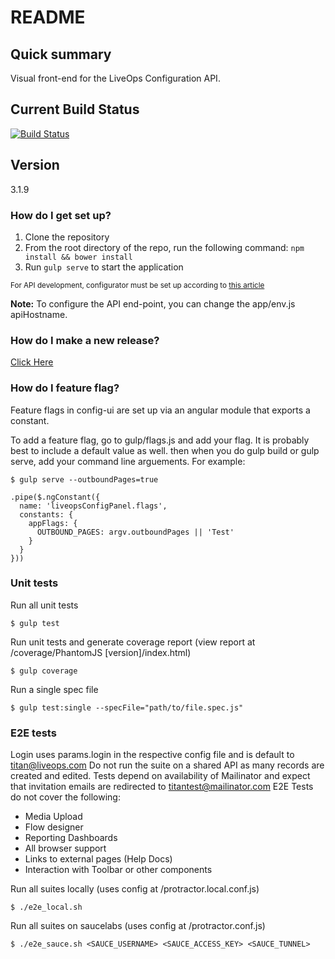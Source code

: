 # README #

## Quick summary ##
Visual front-end for the LiveOps Configuration API.

## Current Build Status ##
[![Build Status](https://vpn.liveopslabs.com/buildStatus/icon?job=config-ui)](http://jenkins.liveopslabs.com/job/config-ui/)

## Version ##
3.1.9

### How do I get set up? ###

1. Clone the repository
1. From the root directory of the repo, run the following command: `npm install && bower install`
1. Run `gulp serve` to start the application

<sub>For API development, configurator must be set up according to [this article](https://liveops.atlassian.net/wiki/display/TITAN/Local+Configurator+Environment+Setup)</sub>

**Note:** To configure the API end-point, you can change the app/env.js apiHostname.

### How do I make a new release? ###

[Click Here](https://liveops.atlassian.net/wiki/display/TITAN/Releasing+a+new+Config-UI)

### How do I feature flag? ###
Feature flags in config-ui are set up via an angular module that exports a constant.

To add a feature flag, go to gulp/flags.js and add your flag. It is probably best to include a default value as well. then when you do gulp build or gulp serve, add your command line arguements. For example:

```shell
$ gulp serve --outboundPages=true
```
```
.pipe($.ngConstant({
  name: 'liveopsConfigPanel.flags',
  constants: {
    appFlags: {
      OUTBOUND_PAGES: argv.outboundPages || 'Test'
    }
  }
}))
```

### Unit tests ###
Run all unit tests
```shell
$ gulp test
```

Run unit tests and generate coverage report (view report at /coverage/PhantomJS [version]/index.html)
```shell
$ gulp coverage
```

Run a single spec file
```shell
$ gulp test:single --specFile="path/to/file.spec.js"
```

### E2E tests ###
Login uses params.login in the respective config file and is default to titan@liveops.com
Do not run the suite on a shared API as many records are created and edited.
Tests depend on availability of Mailinator and expect that invitation emails are redirected to titantest@mailinator.com
E2E Tests do not cover the following:
* Media Upload
* Flow designer
* Reporting Dashboards
* All browser support
* Links to external pages (Help Docs)
* Interaction with Toolbar or other components

Run all suites locally (uses config at /protractor.local.conf.js)
```shell
$ ./e2e_local.sh
```

Run all suites on saucelabs (uses config at /protractor.conf.js)
```shell
$ ./e2e_sauce.sh <SAUCE_USERNAME> <SAUCE_ACCESS_KEY> <SAUCE_TUNNEL>
```
